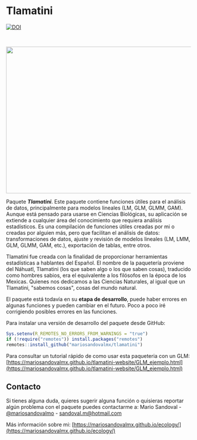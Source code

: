 
# Tlamatini
[![DOI](https://zenodo.org/badge/411068930.svg)](https://zenodo.org/badge/latestdoi/411068930)

<br />
<p align="center">
  <a href="https://github.com/mariosandovalmx/tlamatini">
    <img src="https://github.com/mariosandovalmx/ecology/blob/3f7a8cf7100d008de02c081a63d65e7bc3aadd13/images/tlamatini-logo.jpg" alt="Logo" width="1500" height="400">
  </a>
</p>


Paquete ***Tlamatini***. Este paquete contiene funciones útiles para el análisis de datos, principalmente para modelos lineales (LM, GLM, GLMM, GAM). Aunque está pensado para usarse en Ciencias Biológicas, su aplicación se extiende a cualquier área del conocimiento que requiera análisis estadísticos. Es una compilación de funciones útiles creadas por mi o creadas por alguien más, pero que facilitan el análisis de datos: transformaciones de datos, ajuste y revisión de modelos lineales (LM, LMM, GLM, GLMM, GAM, etc.), exportación de tablas, entre otros. 

Tlamatini fue creada con la finalidad de proporcionar herramientas estadísticas a hablantes del Español. 
El nombre de la paquetería proviene del Náhuatl, Tlamatini (los que saben algo o los que saben cosas), traducido como hombres sabios, era el equivalente a los filósofos 
en la época de los Mexicas. Quienes nos dedicamos a las Ciencias Naturales, al igual que un Tlamatini, "sabemos cosas", cosas del mundo natural. 

El paquete está todavía en su **etapa de desarrollo**, puede haber errores en algunas funciones y pueden cambiar en el futuro. Poco a poco iré corrigiendo posibles errores en las funciones.

Para instalar una versión de desarrollo del paquete desde GitHub:

<!-- ## Install package -->

<!-- To install a released version of the package from *CRAN*: -->

<!-- ```{r, eval=FALSE} -->

<!-- install.packages("tlamatini") -->

<!-- ``` -->



``` r
Sys.setenv(R_REMOTES_NO_ERRORS_FROM_WARNINGS = "true")
if (!require("remotes")) install.packages("remotes")
remotes::install_github("mariosandovalmx/tlamatini")
```

<!-- *** -->
Para consultar un tutorial rápido de como usar esta paqueteria con un GLM: 
[https://mariosandovalmx.github.io/tlamatini-website/GLM_ejemplo.html](https://mariosandovalmx.github.io/tlamatini-website/GLM_ejemplo.html)


<!-- CONTACTO -->
## Contacto

Si tienes alguna duda, quieres sugerir alguna función o quisieras reportar algún problema con el paquete puedes contactarme a:
Mario Sandoval - [@mariosandovalmo](https://twitter.com/mariosandovalmo) - sandoval.m@hotmail.com

Más información sobre mi: [https://mariosandovalmx.github.io/ecology/](https://mariosandovalmx.github.io/ecology/)
